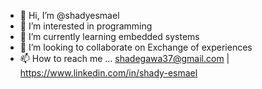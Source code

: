 - 👋 Hi, I’m @shadyesmael
- 👀 I’m interested in programming
- 🌱 I’m currently learning embedded systems
- 💞️ I’m looking to collaborate on Exchange of experiences
- 📫 How to reach me ... shadegawa37@gmail.com | https://www.linkedin.com/in/shady-esmael

<!---
shadyesmael/shadyesmael is a ✨ special ✨ repository because its `README.md` (this file) appears on your GitHub profile.
You can click the Preview link to take a look at your changes.
--->
